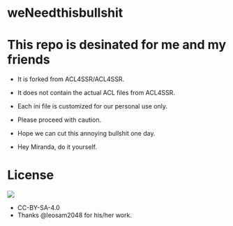 # weNeedthisbullshit

# This repo is desinated for me and my friends

* It is forked from ACL4SSR/ACL4SSR. 
* It does not contain the actual ACL files from ACL4SSR.
* Each ini file is customized for our personal use only.
* Please proceed with caution.

* Hope we can cut this annoying bullshit one day.
* Hey Miranda, do it yourself.



# License		
[![](https://licensebuttons.net/l/by-sa/4.0/88x31.png)](https://creativecommons.org/licenses/by-sa/4.0/deed.zh)
* CC-BY-SA-4.0
* Thanks @leosam2048 for his/her work.

